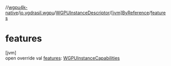 //[wgpu4k-native](../../../../index.md)/[io.ygdrasil.wgpu](../../index.md)/[WGPUInstanceDescriptor](../index.md)/[[jvm]ByReference](index.md)/[features](features.md)

# features

[jvm]\
open override val [features](features.md): [WGPUInstanceCapabilities](../../-w-g-p-u-instance-capabilities/index.md)